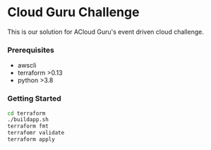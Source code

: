 # Cloud Guru Challenge

This is our solution for ACloud Guru's event driven cloud challenge.

### Prerequisites
- awscli
- terraform >0.13
- python >3.8

### Getting Started
```bash
cd terraform
./buildapp.sh
terraform fmt
terrafomr validate
terraform apply
```